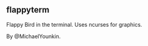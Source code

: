 flappyterm
----------

Flappy Bird in the terminal. Uses ncurses for graphics.

By @MichaelYounkin.
